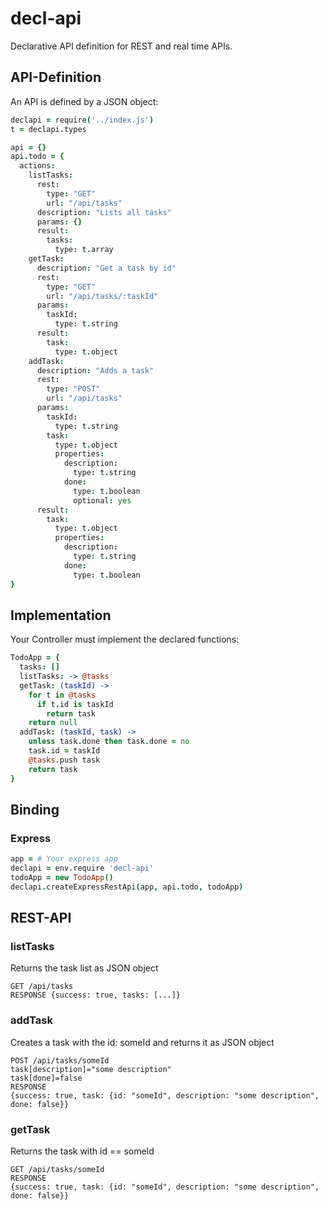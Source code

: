 decl-api
========

Declarative API definition for REST and real time APIs. 

## API-Definition

An API is defined by a JSON object:

```coffee
declapi = require('../index.js')
t = declapi.types

api = {}
api.todo = {
  actions:
    listTasks:
      rest:
        type: "GET"
        url: "/api/tasks"
      description: "Lists all tasks"
      params: {}
      result:
        tasks:
          type: t.array 
    getTask:
      description: "Get a task by id"
      rest:
        type: "GET"
        url: "/api/tasks/:taskId"
      params:
        taskId:
          type: t.string
      result:
        task:
          type: t.object
    addTask:
      description: "Adds a task"
      rest:
        type: "POST"
        url: "/api/tasks"
      params:
        taskId:
          type: t.string
        task:
          type: t.object
          properties:
            description:
              type: t.string
            done:
              type: t.boolean
              optional: yes
      result:
        task:
          type: t.object
          properties:
            description:
              type: t.string
            done:
              type: t.boolean
}
```

## Implementation

Your Controller must implement the declared functions:

```coffee
TodoApp = {
  tasks: []
  listTasks: -> @tasks
  getTask: (taskId) -> 
    for t in @tasks
      if t.id is taskId
        return task
    return null
  addTask: (taskId, task) ->
    unless task.done then task.done = no
    task.id = taskId
    @tasks.push task
    return task
}
```

## Binding

### Express
    
```coffee
app = # Your express app
declapi = env.require 'decl-api'
todoApp = new TodoApp()
declapi.createExpressRestApi(app, api.todo, todoApp)
```

## REST-API

### listTasks
Returns the task list as JSON object

    GET /api/tasks 
    RESPONSE {success: true, tasks: [...]}

### addTask
Creates a task with the id: someId and returns it as JSON object

    POST /api/tasks/someId
    task[description]="some description"
    task[done]=false
    RESPONSE
    {success: true, task: {id: "someId", description: "some description", done: false}}

### getTask
Returns the task with id == someId

    GET /api/tasks/someId
    RESPONSE
    {success: true, task: {id: "someId", description: "some description", done: false}}
